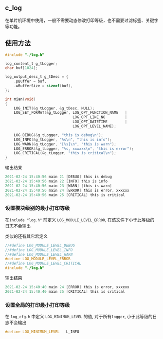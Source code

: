 ## c_log

在单片机环境中使用，一般不需要动态修改打印等级，也不需要过滤标签、关键字等功能。

## 使用方法

```C
#include "./log.h"

log_content_t g_tLogger;
char buf[1024];

log_output_desc_t g_tDesc = {
    .pBuffer = buf,
    .wBufferSize = sizeof(buf),
};

int mian(void)
{
    LOG_INIT(&g_tLogger, &g_tDesc, NULL);
    LOG_SET_FORMAT(&g_tLogger, LOG_OPT_FUNCTION_NAME   |
                               LOG_OPT_LINE_NO         |
                               LOG_OPT_DATETIME        |
                               LOG_OPT_LEVEL_NAME);

    LOG_DEBUG(&g_tLogger, "this is debug\n");
    LOG_INFO(&g_tLogger, "%s\n", "this is info");
    LOG_WARN(&g_tLogger, "[%s]\n", "this is warn");
    LOG_ERROR(&g_tLogger, "%s, xxxxxx\n", "this is error");
    LOG_CRITICAL(&g_tLogger, "this is critical\n");
}
```

输出结果

```C
2021-02-24 15:40:56 main 21 [DEBUG] this is debug
2021-02-24 15:40:56 main 22 [INFO] this is info
2021-02-24 15:40:56 main 23 [WARN] [this is warn]
2021-02-24 15:40:56 main 24 [ERROR] this is error, xxxxxx
2021-02-24 15:40:56 main 25 [CRITICAL] this is critical
```

### 设置模块级别的最小打印等级

在`include "log.h"` 前定义 `LOG_MODULE_LEVEL_ERROR`, 在该文件下小于此等级的日志不会输出

类似的还有其它宏定义

```c
//#define LOG_MODULE_LEVEL_DEBUG
//#define LOG_MODULE_LEVEL_INFO
//#define LOG_MODULE_LEVEL_WARN
#define LOG_MODULE_LEVEL_ERROR
//#define LOG_MODULE_LEVEL_CRITICAL
#include "./log.h"
```

输出结果

```c
2021-02-24 15:40:40 main 24 [ERROR] this is error, xxxxxx
2021-02-24 15:40:40 main 25 [CRITICAL] this is critical
```

### 设置全局的打印最小打印等级

在 `log_cfg.h` 中定义 `LOG_MINIMUM_LEVEL` 的值, 对于所有`logger`, 小于此等级的日志不会输出

```c
#define LOG_MINIMUM_LEVEL   L_INFO
```
